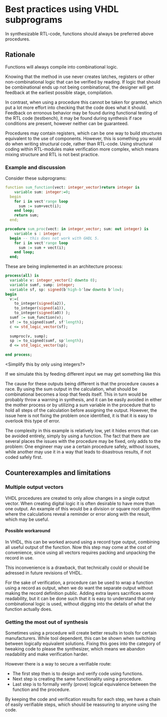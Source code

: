 # Best practices using VHDL subprograms #
In synthesizable RTL-code, functions should always be preferred above procedures.

## Rationale 
Functions will always compile into combinational logic. 

Knowing that the method in use never creates latches, registers or other non-combinational logic that can be verified by reading. 
If logic that should be combinational ends up not being combinational, the designer will get feedback at the earliest possible stage, compilation.

In contrast, when using a procedure this cannot be taken for granted, which put a lot more effort into checking that the code does what it should. 
Feedback on erronous behavior may be found during functional testing of the RTL code (testbench), it may be found during synthesis if race conditions are present, however neither can be guaranteed.   

Procedures may contain registers, which can be one way to build structures equivalent to the use of components. 
However, this is something you would do when writing structural code, rather than RTL-code. 
Using structural coding within RTL-modules make verification more complex, which means mixing structure and RTL is not best practice.  

### Example and discussion

Consider these subprograms:
```vhdl
function sum_function(vect: integer_vector)return integer is
    variable sum: integer:=0;
  begin
    for i in vect'range loop
      sum := sum+vect(i);
    end loop;
    return sum;
  end; 
```

```vhdl
procedure sum_proc(vect: in integer_vector; sum: out integer) is
    variable s : integer;
  begin -- this does not work with GHDL 5.
    for i in vect'range loop
      sum := sum + vect(i);
    end loop; 
  end;
```

These are being implemented in an architecture process: 
```vhdl
process(all) is
  variable v: integer_vector(2 downto 0);
  variable sumf, sump: integer;
  variable sf, sp: signed(b'high-b'low downto b'low);
begin
  v:=(
    to_integer(signed(a2)),
    to_integer(signed(a1)),
    to_integer(signed(a0)) );
  sumf := sum_function(v);
  sf := to_signed(sumf, sf'length);
  c <= std_logic_vector(sf);
  
  sumproc(v, sump);
  sp := to_signed(sumf, sp'length);
  d <= std_logic_vector(sp);
  
end process;
```
<Simplify this by only using integers?>

If we simulate this by feeding different input we may get something like this
<To be added: simulation result image >

The cause for these outputs being different is that the procedure causes a race. 
By using the sum output in the calculation, what should be combinational becomes a loop that feeds itself. 
This in turn would be probably throw a warning in synthesis, and it can be easily avoided in either the mother process or by utilizing a sum variable in the procedure that to hold all steps of the calculation before assigning the output. 
However, the issue here is not fixing the problem once identified, it is that it is easy to overlook this type of error. 

The complexity in this example is relatively low, yet it hides errors that can be avoided entirely, simply by using a function. 
The fact that there are several places the issues with the procedure may be fixed, only adds to the problem: 
One engineer may use a certain procedure safely, without issues, while another may use it in a way that leads to disastrous results, if not coded safely first. 


## Counterexamples and limitations
### Multiple output vectors
VHDL procedures are created to only allow changes in a single output vector. 
When creating digital logic it is often desirable to have more than one output. 
An example of this would be a division or square root algorithm where the calculations reveal a reminder or error along with the result, which may be useful. 

#### Possible workaround
In VHDL, this can be worked around using a record type output, combining all useful output of the function. 
Now this step may come at the cost of convenience, since using all vectors requires packing and unpacking the record in use. 

This inconvenience is a drawback, that technically could or should be adressed in future revisions of VHDL.  

For the sake of verification, a procedure can be used to wrap a function using a record as output, when we do want the separate output without making the record definition public. 
Adding extra layers sacrifices some readability, but it can be done such that it is easy to understand that only combinational logic is used, without digging into the details of what the function actually does.  


### Getting the most out of synthesis
Sometimes using a procedure will create better results in tools for certain manufacturers. 
While tool dependent, this can be shown when switching between logically equivalent solutions. 
Fixing this goes into the category of tweaking code to please the synthesizer, which means we abandon readability and make verification harder. 

However there is a way to secure a verifiable route: 
* The first step then is to design and verify code using functions. 
* Next step is creating the same functionality using a procedure. 
* Last step is to formally verify (prove) logical equivalence between the function and the procedure. 

By keeping the code and verification results for each step, we have a chain of easily verifiable steps, which should be reassuring to anyone using the code. 